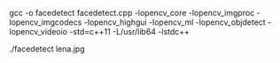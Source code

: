 
gcc -o facedetect facedetect.cpp -lopencv_core -lopencv_imgproc -lopencv_imgcodecs -lopencv_highgui -lopencv_ml -lopencv_objdetect -lopencv_videoio  -std=c++11 -L/usr/lib64 -lstdc++

./facedetect lena.jpg



